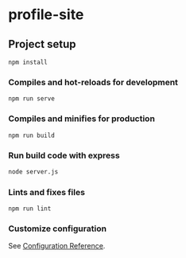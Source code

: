 # profile-site

## Project setup
```
npm install
```

### Compiles and hot-reloads for development
```
npm run serve
```

### Compiles and minifies for production
```
npm run build
```


### Run build code with express
```bash
node server.js
```

### Lints and fixes files
```
npm run lint
```


### Customize configuration
See [Configuration Reference](https://cli.vuejs.org/config/).
